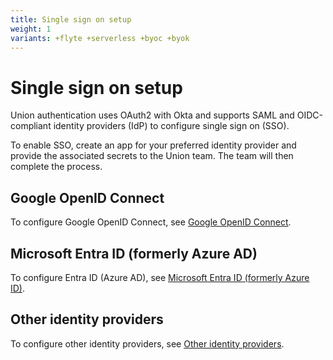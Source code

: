 ```yaml
---
title: Single sign on setup
weight: 1
variants: +flyte +serverless +byoc +byok
---
```


# Single sign on setup

Union authentication uses OAuth2 with Okta and supports SAML and OIDC-compliant identity providers (IdP) to configure single sign on (SSO).

To enable SSO, create an app for your preferred identity provider and provide the associated secrets to the Union team.
The team will then complete the process.

## Google OpenID Connect

To configure Google OpenID Connect, see [Google OpenID Connect](./google-oidc.md).

## Microsoft Entra ID (formerly Azure AD)

To configure Entra ID (Azure AD), see [Microsoft Entra ID (formerly Azure ID)](./microsoft-entra-id.md).

## Other identity providers

To configure other identity providers, see [Other identity providers](./other-identity-providers.md).
